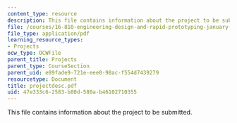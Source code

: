 ```yaml
---
content_type: resource
description: This file contains information about the project to be submitted.
file: /courses/16-810-engineering-design-and-rapid-prototyping-january-iap-2005/47e333c62583b80d580ab46102710355_projectdesc.pdf
file_type: application/pdf
learning_resource_types:
- Projects
ocw_type: OCWFile
parent_title: Projects
parent_type: CourseSection
parent_uid: e89fade9-721e-eee0-98ac-f554d7439279
resourcetype: Document
title: projectdesc.pdf
uid: 47e333c6-2583-b80d-580a-b46102710355
---
```

This file contains information about the project to be submitted.

